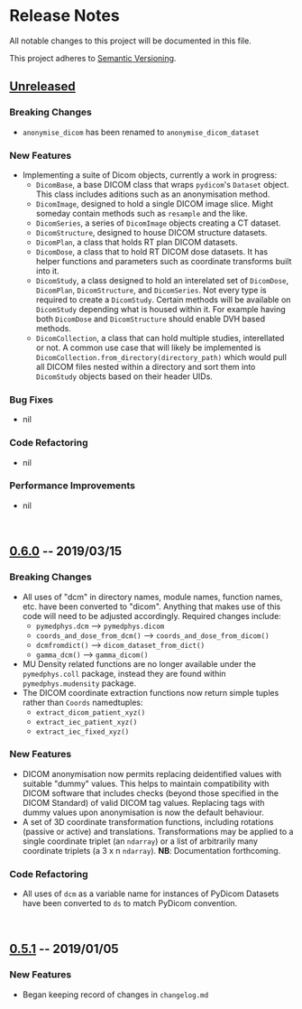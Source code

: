 # Release Notes
All notable changes to this project will be documented in this file.

This project adheres to [Semantic Versioning](https://semver.org/spec/v2.0.0.html).
<br/>


## [Unreleased]

### Breaking Changes
- `anonymise_dicom` has been renamed to `anonymise_dicom_dataset`

### New Features
- Implementing a suite of Dicom objects, currently a work in progress:
  - `DicomBase`, a base DICOM class that wraps `pydicom`'s `Dataset` object.
    This class includes aditions such as an anonymisation method.
  - `DicomImage`, designed to hold a single DICOM image slice. Might someday
    contain methods such as `resample` and the like.
  - `DicomSeries`, a series of `DicomImage` objects creating a CT dataset.
  - `DicomStructure`, designed to house DICOM structure datasets.
  - `DicomPlan`, a class that holds RT plan DICOM datasets.
  - `DicomDose`, a class that to hold RT DICOM dose datasets. It has helper
    functions and parameters such as coordinate transforms built into it.
  - `DicomStudy`, a class designed to hold an interelated set of `DicomDose`,
    `DicomPlan`, `DicomStructure`, and `DicomSeries`. Not every type is
    required to create a `DicomStudy`. Certain methods will be
    available on `DicomStudy` depending what is housed within it. For example
    having both `DicomDose` and `DicomStructure` should enable DVH based
    methods.
  - `DicomCollection`, a class that can hold multiple studies, interellated or
    not. A common use case that will likely be implemented is
    `DicomCollection.from_directory(directory_path)` which would pull all DICOM
    files nested within a directory and sort them into `DicomStudy` objects
    based on their header UIDs.

### Bug Fixes
- nil

### Code Refactoring
- nil

### Performance Improvements
- nil
<br/>


## [0.6.0] -- 2019/03/15

### Breaking Changes
- All uses of "dcm" in directory names, module names, function names, etc.
  have been converted to "dicom". Anything that makes use of this code will need to be
  adjusted accordingly. Required changes include:
    - `pymedphys.dcm` --> `pymedphys.dicom`
    - `coords_and_dose_from_dcm()` --> `coords_and_dose_from_dicom()`
    - `dcmfromdict()` --> `dicom_dataset_from_dict()`
    - `gamma_dcm()` --> `gamma_dicom()`
- MU Density related functions are no longer available under the `pymedphys.coll` package,
  instead they are found within `pymedphys.mudensity` package.
- The DICOM coordinate extraction functions now return simple tuples rather than `Coords` namedtuples:
    - `extract_dicom_patient_xyz()`
    - `extract_iec_patient_xyz()`
    - `extract_iec_fixed_xyz()`

### New Features
- DICOM anonymisation now permits replacing deidentified values with suitable "dummy" values. This helps to
  maintain compatibility with DICOM software that includes checks (beyond those specified in the DICOM Standard)
  of valid DICOM tag values. Replacing tags with dummy values upon anonymisation is now the default behaviour.
- A set of 3D coordinate transformation functions, including rotations (passive or active) and translations.
  Transformations may be applied to a single coordinate triplet (an `ndarray`) or a list of arbitrarily many
  coordinate triplets (a 3 x n `ndarray`). **NB**: Documentation forthcoming.

### Code Refactoring
- All uses of `dcm` as a variable name for instances of PyDicom Datasets have been converted to `ds` to
  match PyDicom convention.

<br/>

## [0.5.1] -- 2019/01/05

### New Features
- Began keeping record of changes in `changelog.md`


[Unreleased]: https://github.com/pymedphys/pymedphys/compare/v0.6.0...master
[0.6.0]: https://github.com/pymedphys/pymedphys/compare/v0.5.1...v0.6.0
[0.5.1]: https://github.com/pymedphys/pymedphys/compare/v0.4.3...v0.5.1
